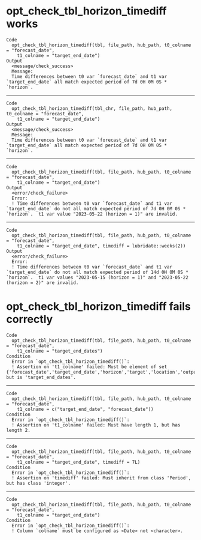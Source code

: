 # opt_check_tbl_horizon_timediff works

    Code
      opt_check_tbl_horizon_timediff(tbl, file_path, hub_path, t0_colname = "forecast_date",
        t1_colname = "target_end_date")
    Output
      <message/check_success>
      Message:
      Time differences between t0 var `forecast_date` and t1 var `target_end_date` all match expected period of 7d 0H 0M 0S * `horizon`.

---

    Code
      opt_check_tbl_horizon_timediff(tbl_chr, file_path, hub_path, t0_colname = "forecast_date",
        t1_colname = "target_end_date")
    Output
      <message/check_success>
      Message:
      Time differences between t0 var `forecast_date` and t1 var `target_end_date` all match expected period of 7d 0H 0M 0S * `horizon`.

---

    Code
      opt_check_tbl_horizon_timediff(tbl, file_path, hub_path, t0_colname = "forecast_date",
        t1_colname = "target_end_date")
    Output
      <error/check_failure>
      Error:
      ! Time differences between t0 var `forecast_date` and t1 var `target_end_date` do not all match expected period of 7d 0H 0M 0S * `horizon`.  t1 var value "2023-05-22 (horizon = 1)" are invalid.

---

    Code
      opt_check_tbl_horizon_timediff(tbl, file_path, hub_path, t0_colname = "forecast_date",
        t1_colname = "target_end_date", timediff = lubridate::weeks(2))
    Output
      <error/check_failure>
      Error:
      ! Time differences between t0 var `forecast_date` and t1 var `target_end_date` do not all match expected period of 14d 0H 0M 0S * `horizon`.  t1 var values "2023-05-15 (horizon = 1)" and "2023-05-22 (horizon = 2)" are invalid.

# opt_check_tbl_horizon_timediff fails correctly

    Code
      opt_check_tbl_horizon_timediff(tbl, file_path, hub_path, t0_colname = "forecast_date",
        t1_colname = "target_end_dates")
    Condition
      Error in `opt_check_tbl_horizon_timediff()`:
      ! Assertion on 't1_colname' failed: Must be element of set {'forecast_date','target_end_date','horizon','target','location','output_type','output_type_id','value'}, but is 'target_end_dates'.

---

    Code
      opt_check_tbl_horizon_timediff(tbl, file_path, hub_path, t0_colname = "forecast_date",
        t1_colname = c("target_end_date", "forecast_date"))
    Condition
      Error in `opt_check_tbl_horizon_timediff()`:
      ! Assertion on 't1_colname' failed: Must have length 1, but has length 2.

---

    Code
      opt_check_tbl_horizon_timediff(tbl, file_path, hub_path, t0_colname = "forecast_date",
        t1_colname = "target_end_date", timediff = 7L)
    Condition
      Error in `opt_check_tbl_horizon_timediff()`:
      ! Assertion on 'timediff' failed: Must inherit from class 'Period', but has class 'integer'.

---

    Code
      opt_check_tbl_horizon_timediff(tbl, file_path, hub_path, t0_colname = "forecast_date",
        t1_colname = "target_end_date")
    Condition
      Error in `opt_check_tbl_horizon_timediff()`:
      ! Column `colname` must be configured as <Date> not <character>.

